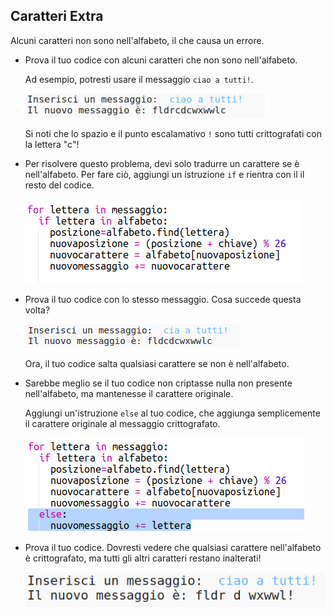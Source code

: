 ## Caratteri Extra

Alcuni caratteri non sono nell'alfabeto, il che causa un errore.

+ Prova il tuo codice con alcuni caratteri che non sono nell'alfabeto.
    
    Ad esempio, potresti usare il messaggio `ciao a tutti!`.
    
    ![screenshot](images/messages-extra-characters.png)
    
    Si noti che lo spazio e il punto escalamativo `!` sono tutti crittografati con la lettera "c"!

+ Per risolvere questo problema, devi solo tradurre un carattere se è nell'alfabeto. Per fare ciò, aggiungi un istruzione `if` e rientra con il il resto del codice.
    
    ![screenshot](images/messages-if.png)

+ Prova il tuo codice con lo stesso messaggio. Cosa succede questa volta?
    
    ![screenshot](images/messages-if-test.png)
    
    Ora, il tuo codice salta qualsiasi carattere se non è nell'alfabeto.

+ Sarebbe meglio se il tuo codice non criptasse nulla non presente nell'alfabeto, ma mantenesse il carattere originale.
    
    Aggiungi un'istruzione `else` al tuo codice, che aggiunga semplicemente il carattere originale al messaggio crittografato.
    
    ![screenshot](images/messages-else.png)

+ Prova il tuo codice. Dovresti vedere che qualsiasi carattere nell'alfabeto è crittografato, ma tutti gli altri caratteri restano inalterati!
    
    ![screenshot](images/messages-else-test.png)